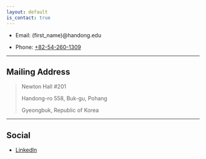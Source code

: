 ```yaml
---
layout: default
is_contact: true
---
```


* Email: (first_name)@handong.edu

* Phone: [+82-54-260-1309](tel:+82-54-260-1309)

---

## Mailing Address

> Newton Hall #201
>
> Handong-ro 558, Buk-gu, Pohang
>
> Gyeongbuk, Republic of Korea

---

## Social

- [LinkedIn](https://linkedin.com/in/charmgil)

